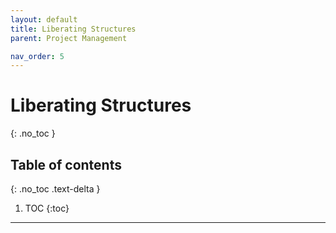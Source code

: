 ```yaml
---
layout: default
title: Liberating Structures
parent: Project Management

nav_order: 5
---
```

# Liberating Structures
{: .no_toc }

## Table of contents
{: .no_toc .text-delta }

1. TOC
{:toc}

---
